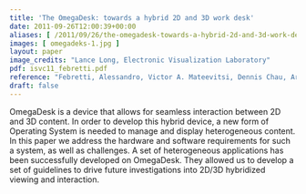 ```yaml
---
title: 'The OmegaDesk: towards a hybrid 2D and 3D work desk'
date: 2011-09-26T12:00:39+00:00
aliases: [ /2011/09/26/the-omegadesk-towards-a-hybrid-2d-and-3d-work-desk/ ]
images: [ omegadeks-1.jpg ]
layout: paper
image_credits: "Lance Long, Electronic Visualization Laboratory"
pdf: isvc11_febretti.pdf
reference: "Febretti, Alessandro, Victor A. Mateevitsi, Dennis Chau, Arthur Nishimoto, Brad McGinnis, Jakub Misterka, Andrew Johnson, and Jason Leigh. \"The OmegaDesk: towards a hybrid 2D and 3D work desk.\" In International Symposium on Visual Computing, pp. 13-23. Springer, Berlin, Heidelberg, 2011."
draft: false
---
```

OmegaDesk is a device that allows for seamless interaction between 2D and 3D content. In order to develop this hybrid device, a new form of Operating System is needed to manage and display heterogeneous content. In this paper we address the hardware and software requirements for such a system, as well as challenges. A set of heterogeneous applications has been successfully developed on OmegaDesk. They allowed us to develop a set of guidelines to drive future investigations into 2D/3D hybridized viewing and interaction.
